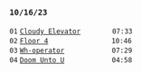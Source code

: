 ### `10/16/23`
`01` [`Cloudy Elevator`](cloudy-elevator.mp3)    `07:33`  
`02` [`Floor 4`](floor-4.mp3)        `10:46`  
`03` [`Wh-operator`](wh-operator.mp3)      `07:29`  
`04` [`Doom Unto U`](doom-unto-u.mp3)      `04:58`